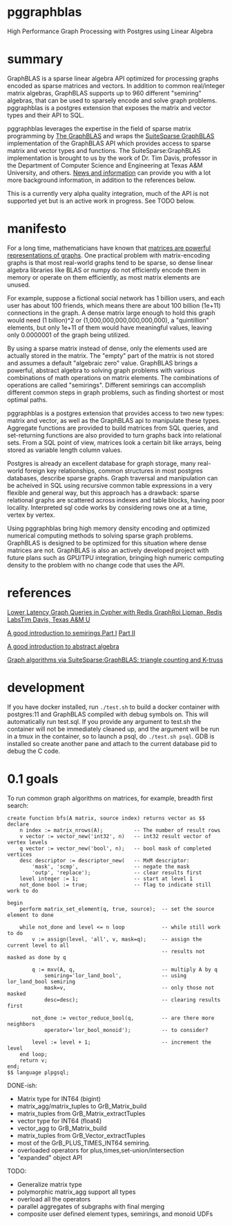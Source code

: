 # pggraphblas
High Performance Graph Processing with Postgres using Linear Algebra

# summary

GraphBLAS is a sparse linear algebra API optimized for processing
graphs encoded as sparse matrices and vectors.  In addition to common
real/integer matrix algebras, GraphBLAS supports up to 960 different
"semiring" algebras, that can be used to sparsely encode and solve
graph problems.  pggraphblas is a postgres extension that exposes the
matrix and vector types and their API to SQL.

pggraphblas leverages the expertise in the field of sparse matrix
programming by [The GraphBLAS](http://graphblas.org) and wraps the
[SuiteSparse
GraphBLAS](http://faculty.cse.tamu.edu/davis/suitesparse.html)
implementation of the GraphBLAS API which provides access to sparse
matrix and vector types and functions.  The SuiteSparse:GraphBLAS
implementation is brought to us by the work of Dr. Tim Davis,
professor in the Department of Computer Science and Engineering at
Texas A&M University, and others.  [News and
information](http://faculty.cse.tamu.edu/davis/news.html) can provide
you with a lot more background information, in addition to the
references below.

This is a currently very alpha quality integration, much of the API is
not supported yet but is an active work in progress.  See TODO below.

# manifesto

For a long time, mathematicians have known that [matrices are powerful
representations of
graphs](http://www.mit.edu/~kepner/GraphBLAS/GraphBLAS-Math-release.pdf).
One practical problem with matrix-encoding graphs is that most
real-world graphs tend to be sparse, so dense linear algebra libraries
like BLAS or numpy do not efficiently encode them in memory or operate
on them efficiently, as most matrix elements are unused.

For example, suppose a fictional social network has 1 billion users,
and each user has about 100 friends, which means there are about 100
billion (1e+11) connections in the graph.  A dense matrix large enough
to hold this graph would need (1 billion)^2 or
(1,000,000,000,000,000,000), a "quintillion" elements, but only 1e+11
of them would have meaningful values, leaving only 0.0000001 of the
graph being utilized.

By using a sparse matrix instead of dense, only the elements used are
actually stored in the matrix. The "empty" part of the matrix is not
stored and assumes a default "algebraic zero" value.  GraphBLAS brings
a powerful, abstract algebra to solving graph problems with various
combinations of math operations on matrix elements. The combinations
of operations are called "semirings".  Different semirings can
accomplish different common steps in graph problems, such as finding
shortest or most optimal paths.

pggraphblas is a postgres extension that provides access to two new
types: matrix and vector, as well as the GraphBLAS api to manipulate
these types.  Aggregate functions are provided to build matrices from
SQL queries, and set-returning functions are also provided to turn
graphs back into relational sets.  From a SQL point of view, matrices
look a certain bit like arrays, being stored as variable length column
values.

Postgres is already an excellent database for graph storage, many
real-world foreign key relationships, common structures in most
postgres databases, describe sparse graphs.  Graph traversal and
manipulation can be acheived in SQL using recursive common table
expressions in a very flexible and general way, but this approach has
a drawback: sparse relational graphs are scattered across indexes and
table blocks, having poor locality.  Interpreted sql code works by
considering rows one at a time, vertex by vertex.

Using pggraphblas bring high memory density encoding and optimized
numerical computing methods to solving sparse graph problems.
GraphBLAS is designed to be optimized for this situation where dense
matrices are not.  GraphBLAS is also an actively developed project
with future plans such as GPU/TPU integration, bringing high numeric
computing density to the problem with no change code that uses the
API.


# references

[Lower Latency Graph Queries in Cypher with Redis GraphRoi Lipman, Redis LabsTim Davis, Texas A&M U](https://www.youtube.com/watch?v=xnez6tloNSQ)

[A good introduction to semirings Part I](https://www.youtube.com/watch?v=Gd_VT_Nj8Xw) [Part II](https://www.youtube.com/watch?v=dluPFbuq6zs)

[A good introduction to abstract algebra](https://www.youtube.com/playlist?list=PLi01XoE8jYoi3SgnnGorR_XOW3IcK-TP6)

[Graph algorithms via SuiteSparse:GraphBLAS: triangle counting and K-truss](http://faculty.cse.tamu.edu/davis/GraphBLAS_files/Davis_HPEC18.pdf)

# development

If you have docker installed, run `./test.sh` to build a docker
container with postgres:11 and GraphBLAS compiled with debug symbols
on.  This will automatically run test.sql.  If you provide any
argument to test.sh the container will not be immediately cleaned up,
and the argument will be run in a tmux in the container, so to launch
a psql, do `./test.sh psql`.  GDB is installed so create another pane
and attach to the current database pid to debug the C code.

# 0.1 goals

To run common graph algorithms on matrices, for example, breadth first search:
```
create function bfs(A matrix, source index) returns vector as $$
declare
    n index := matrix_nrows(A);          -- The number of result rows
    v vector := vector_new('int32', n)   -- int32 result vector of vertex levels
    q vector := vector_new('bool', n);   -- bool mask of completed vertices
    desc descriptor := descriptor_new(   -- MxM descriptor:
        'mask', 'scmp',                  -- negate the mask
        'outp', 'replace');              -- clear results first
    level integer := 1;                  -- start at level 1
    not_done bool := true;               -- flag to indicate still work to do
    
begin
    perform matrix_set_element(q, true, source);  -- set the source element to done
    
    while not_done and level <= n loop            -- while still work to do
        v := assign(level, 'all', v, mask=q);     -- assign the current level to all
                                                  -- results not masked as done by q
    
        q := mxv(A, q,                            -- multiply A by q
            semiring='lor_land_bool',             -- using lor_land_bool semiring
            mask=v,                               -- only those not masked
            desc=desc);                           -- clearing results first
    
        not_done := vector_reduce_bool(q,         -- are there more neighbors
            operator='lor_bool_monoid');          -- to consider?
    
        level := level + 1;                       -- increment the level
    end loop;
    return v;
end;
$$ language plpgsql;
```        

DONE-ish:

* Matrix type for INT64 (bigint)
* matrix_agg/matrix_tuples to GrB_Matrix_build
* matrix_tuples from GrB_Matrix_extractTuples
* vector type for INT64 (float4)
* vector_agg to GrB_Matrix_build
* matrix_tuples from GrB_Vector_extractTuples
* most of the GrB_PLUS_TIMES_INT64 semiring.
* overloaded operators for plus,times,set-union/intersection
* "expanded" object API

TODO:

* Generalize matrix type
* polymorphic matrix_agg support all types
* overload all the operators
* parallel aggregates of subgraphs with final merging
* composite user defined element types, semirings, and monoid UDFs
